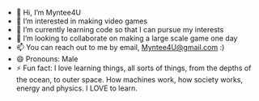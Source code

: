 - 👋 Hi, I’m Myntee4U
- 👀 I’m interested in making video games
- 🌱 I’m currently learning code so that I can pursue my interests
- 💞️ I’m looking to collaborate on making a large scale game one day
- 📫 You can reach out to me by email, Myntee4U@gmail.com :)
- 😄 Pronouns: Male
- ⚡ Fun fact: I love learning things, all sorts of things, from the depths of the ocean, to outer space. How machines work, how society works, energy and physics. I LOVE to learn.

<!---
Myntee4U/Myntee4U is a ✨ special ✨ repository because its `README.md` (this file) appears on your GitHub profile.
You can click the Preview link to take a look at your changes.
--->
